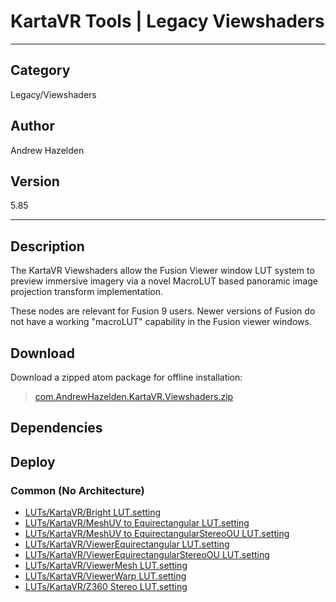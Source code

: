 # KartaVR Tools | Legacy Viewshaders
___

## Category
Legacy/Viewshaders

## Author
Andrew Hazelden

## Version
5.85

___

## Description
<p>The KartaVR Viewshaders allow the Fusion Viewer window LUT system to preview immersive imagery via a novel MacroLUT based panoramic image projection transform implementation.</p>

<p>These nodes are relevant for Fusion 9 users. Newer versions of Fusion do not have a working "macroLUT" capability in the Fusion viewer windows.</p


___

## Download

Download a zipped atom package for offline installation:
> [com.AndrewHazelden.KartaVR.Viewshaders.zip](https://gitlab.com/WeSuckLess/Reactor/-/archive/master/Reactor-master.zip?path=Atoms/com.AndrewHazelden.KartaVR.Viewshaders)  

## Dependencies

## Deploy

### Common (No Architecture)

<ul>
<li><a href="https://gitlab.com/WeSuckLess/Reactor/-/blob/master/Atoms/com.AndrewHazelden.KartaVR.Viewshaders/LUTs/KartaVR/Bright LUT.setting?ref_type=heads">LUTs/KartaVR/Bright LUT.setting</a></li>
<li><a href="https://gitlab.com/WeSuckLess/Reactor/-/blob/master/Atoms/com.AndrewHazelden.KartaVR.Viewshaders/LUTs/KartaVR/MeshUV to Equirectangular LUT.setting?ref_type=heads">LUTs/KartaVR/MeshUV to Equirectangular LUT.setting</a></li>
<li><a href="https://gitlab.com/WeSuckLess/Reactor/-/blob/master/Atoms/com.AndrewHazelden.KartaVR.Viewshaders/LUTs/KartaVR/MeshUV to EquirectangularStereoOU LUT.setting?ref_type=heads">LUTs/KartaVR/MeshUV to EquirectangularStereoOU LUT.setting</a></li>
<li><a href="https://gitlab.com/WeSuckLess/Reactor/-/blob/master/Atoms/com.AndrewHazelden.KartaVR.Viewshaders/LUTs/KartaVR/ViewerEquirectangular LUT.setting?ref_type=heads">LUTs/KartaVR/ViewerEquirectangular LUT.setting</a></li>
<li><a href="https://gitlab.com/WeSuckLess/Reactor/-/blob/master/Atoms/com.AndrewHazelden.KartaVR.Viewshaders/LUTs/KartaVR/ViewerEquirectangularStereoOU LUT.setting?ref_type=heads">LUTs/KartaVR/ViewerEquirectangularStereoOU LUT.setting</a></li>
<li><a href="https://gitlab.com/WeSuckLess/Reactor/-/blob/master/Atoms/com.AndrewHazelden.KartaVR.Viewshaders/LUTs/KartaVR/ViewerMesh LUT.setting?ref_type=heads">LUTs/KartaVR/ViewerMesh LUT.setting</a></li>
<li><a href="https://gitlab.com/WeSuckLess/Reactor/-/blob/master/Atoms/com.AndrewHazelden.KartaVR.Viewshaders/LUTs/KartaVR/ViewerWarp LUT.setting?ref_type=heads">LUTs/KartaVR/ViewerWarp LUT.setting</a></li>
<li><a href="https://gitlab.com/WeSuckLess/Reactor/-/blob/master/Atoms/com.AndrewHazelden.KartaVR.Viewshaders/LUTs/KartaVR/Z360 Stereo LUT.setting?ref_type=heads">LUTs/KartaVR/Z360 Stereo LUT.setting</a></li>
</ul>
